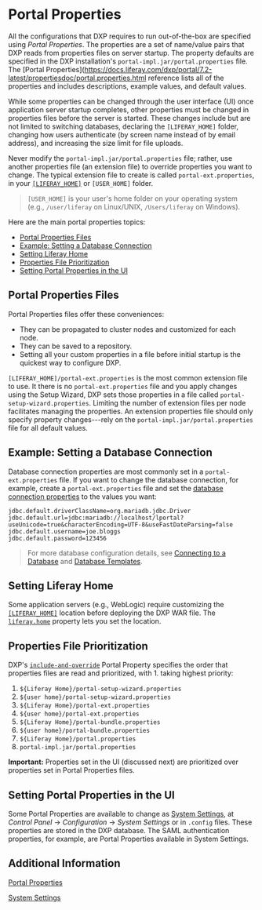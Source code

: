 # Portal Properties

All the configurations that DXP requires to run out-of-the-box are specified using *Portal Properties*. The properties are a set of name/value pairs that DXP reads from properties files on server startup. The property defaults are specified in the DXP installation's `portal-impl.jar/portal.properties` file. The [Portal Properties](https://docs.liferay.com/dxp/portal/7.2-latest/propertiesdoc/portal.properties.html reference lists all of the properties and includes descriptions, example values, and default values.

While some properties can be changed through the user interface (UI) once application server startup completes, other properties must be changed in properties files before the server is started. These changes include but are not limited to switching databases, declaring the `[LIFERAY_HOME]` folder, changing how users authenticate (by screen name instead of by email address), and increasing the size limit for file uploads. 

Never modify the `portal-impl.jar/portal.properties` file; rather, use another properties file (an extension file) to override properties you want to change. The typical extension file to create is called `portal-ext.properties`, in your [`[LIFERAY_HOME]`](./01-liferay-home.md) or `[USER_HOME]` folder.

> `[USER_HOME]` is your user's home folder on your operating system (e.g., `/user/liferay` on Linux/UNIX, `/Users/liferay` on Windows).

Here are the main portal properties topics:

- [Portal Properties Files](#portal-properties-files)
- [Example: Setting a Database Connection](#example-setting-a-database-connection)
- [Setting Liferay Home](#setting-liferay-home)
- [Properties File Prioritization](#properties-file-prioritization)
- [Setting Portal Properties in the UI](#setting-portal-properties-in-the-ui)

## Portal Properties Files

Portal Properties files offer these conveniences:

- They can be propagated to cluster nodes and customized for each node.
- They can be saved to a repository.
- Setting all your custom properties in a file before initial startup is the quickest way to configure DXP.

`[LIFERAY_HOME]/portal-ext.properties` is the most common extension file to use. It there is no `portal-ext.properties` file and you apply changes using the Setup Wizard, DXP sets those properties in a file called `portal-setup-wizard.properties`. Limiting the number of extension files per node facilitates managing the properties. An extension properties file should only specify property changes---rely on the `portal-impl.jar/portal.properties` file for all default values.

## Example: Setting a Database Connection

Database connection properties are most commonly set in a `portal-ext.properties` file. If you want to change the database connection, for example, create a  `portal-ext.properties` file and set the [database connection properties](./05-database-templates.md) to the values you want:

```properties
jdbc.default.driverClassName=org.mariadb.jdbc.Driver
jdbc.default.url=jdbc:mariadb://localhost/lportal?useUnicode=true&characterEncoding=UTF-8&useFastDateParsing=false
jdbc.default.username=joe.bloggs
jdbc.default.password=123456
```

> For more database configuration details, see [Connecting to a Database](../01-installing-liferay-dxp/04-connecting-a-database.md) and [Database Templates](./05-database-templates.md).


## Setting Liferay Home

Some application servers (e.g., WebLogic) require customizing the [`[LIFERAY_HOME]`](https://help.liferay.com/hc/en-us/articles/360028831932-Installing-Liferay-DXP-on-WebLogic-12c-R2) location before deploying the DXP WAR file. The [`liferay.home`](https://docs.liferay.com/dxp/portal/7.2-latest/propertiesdoc/portal.properties.html#Liferay%20Home) property lets you set the location.

## Properties File Prioritization

DXP's [`include-and-override`](https://docs.liferay.com/dxp/portal/7.2-latest/propertiesdoc/portal.properties.html#Properties%20Override) Portal Property specifies the order that properties files are read and prioritized, with 1. taking highest priority:

1. `${Liferay Home}/portal-setup-wizard.properties`
1. `${user home}/portal-setup-wizard.properties`
1. `${Liferay Home}/portal-ext.properties`
1. `${user home}/portal-ext.properties`
1. `${Liferay Home}/portal-bundle.properties`
1. `${user home}/portal-bundle.properties`
1. `${Liferay Home}/portal.properties`
1. `portal-impl.jar/portal.properties`

**Important:** Properties set in the UI (discussed next) are prioritized over properties set in Portal Properties files.

## Setting Portal Properties in the UI

Some Portal Properties are available to change as [System Settings](https://help.liferay.com/hc/en-us/articles/360029131591-System-Settings), at *Control Panel* &rarr; *Configuration* &rarr; *System Settings* or in `.config` files. These properties are stored in the DXP database. The SAML authentication properties, for example, are Portal Properties available in System Settings.

## Additional Information

[Portal Properties](https://docs.liferay.com/dxp/portal/7.2-latest/propertiesdoc/portal.properties.html)

[System Settings](https://help.liferay.com/hc/en-us/articles/360029131591-System-Settings)
